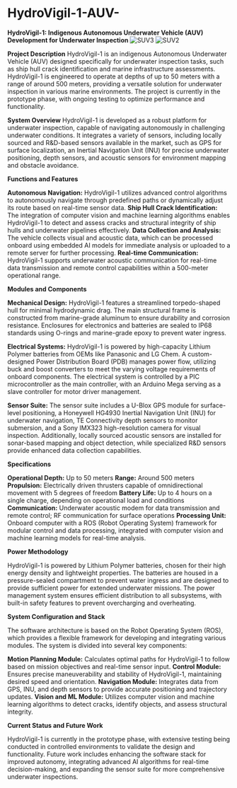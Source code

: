 # HydroVigil-1-AUV-
**HydroVigil-1: Indigenous Autonomous Underwater Vehicle (AUV) Development for Underwater Inspection**
![SUV3](https://github.com/user-attachments/assets/599070bd-1b04-4bce-a3b3-f55701e450d2)
![SUV2](https://github.com/user-attachments/assets/5e2e809b-15e5-4023-8d52-25ba4734859a)


**Project Description**
HydroVigil-1 is an indigenous Autonomous Underwater Vehicle (AUV) designed specifically for underwater inspection tasks, such as ship hull crack identification and marine infrastructure assessments. HydroVigil-1 is engineered to operate at depths of up to 50 meters with a range of around 500 meters, providing a versatile solution for underwater inspection in various marine environments. The project is currently in the prototype phase, with ongoing testing to optimize performance and functionality.

**System Overview**
HydroVigil-1 is developed as a robust platform for underwater inspection, capable of navigating autonomously in challenging underwater conditions. It integrates a variety of sensors, including locally sourced and R&D-based sensors available in the market, such as GPS for surface localization, an Inertial Navigation Unit (INU) for precise underwater positioning, depth sensors, and acoustic sensors for environment mapping and obstacle avoidance.

**Functions and Features**

**Autonomous Navigation:** HydroVigil-1 utilizes advanced control algorithms to autonomously navigate through predefined paths or dynamically adjust its route based on real-time sensor data.
**Ship Hull Crack Identification:** The integration of computer vision and machine learning algorithms enables HydroVigil-1 to detect and assess cracks and structural integrity of ship hulls and underwater pipelines effectively.
**Data Collection and Analysis:** The vehicle collects visual and acoustic data, which can be processed onboard using embedded AI models for immediate analysis or uploaded to a remote server for further processing.
**Real-time Communication:** HydroVigil-1 supports underwater acoustic communication for real-time data transmission and remote control capabilities within a 500-meter operational range.

**Modules and Components**

**Mechanical Design:** HydroVigil-1 features a streamlined torpedo-shaped hull for minimal hydrodynamic drag. The main structural frame is constructed from marine-grade aluminum to ensure durability and corrosion resistance. Enclosures for electronics and batteries are sealed to IP68 standards using O-rings and marine-grade epoxy to prevent water ingress.

**Electrical Systems:** HydroVigil-1 is powered by high-capacity Lithium Polymer batteries from OEMs like Panasonic and LG Chem. A custom-designed Power Distribution Board (PDB) manages power flow, utilizing buck and boost converters to meet the varying voltage requirements of onboard components. The electrical system is controlled by a PIC microcontroller as the main controller, with an Arduino Mega serving as a slave controller for motor driver management.

**Sensor Suite:** The sensor suite includes a U-Blox GPS module for surface-level positioning, a Honeywell HG4930 Inertial Navigation Unit (INU) for underwater navigation, TE Connectivity depth sensors to monitor submersion, and a Sony IMX323 high-resolution camera for visual inspection. Additionally, locally sourced acoustic sensors are installed for sonar-based mapping and object detection, while specialized R&D sensors provide enhanced data collection capabilities.

**Specifications**

**Operational Depth:** Up to 50 meters
**Range:** Around 500 meters
**Propulsion:** Electrically driven thrusters capable of omnidirectional movement with 5 degrees of freedom
**Battery Life:** Up to 4 hours on a single charge, depending on operational load and conditions
**Communication:** Underwater acoustic modem for data transmission and remote control; RF communication for surface operations
**Processing Unit:** Onboard computer with a ROS (Robot Operating System) framework for modular control and data processing, integrated with computer vision and machine learning models for real-time analysis.

**Power Methodology**

HydroVigil-1 is powered by Lithium Polymer batteries, chosen for their high energy density and lightweight properties. The batteries are housed in a pressure-sealed compartment to prevent water ingress and are designed to provide sufficient power for extended underwater missions. The power management system ensures efficient distribution to all subsystems, with built-in safety features to prevent overcharging and overheating.

**System Configuration and Stack**

The software architecture is based on the Robot Operating System (ROS), which provides a flexible framework for developing and integrating various modules. The system is divided into several key components:

**Motion Planning Module:** Calculates optimal paths for HydroVigil-1 to follow based on mission objectives and real-time sensor input.
**Control Module:** Ensures precise maneuverability and stability of HydroVigil-1, maintaining desired speed and orientation.
**Navigation Module:** Integrates data from GPS, INU, and depth sensors to provide accurate positioning and trajectory updates.
**Vision and ML Module:** Utilizes computer vision and machine learning algorithms to detect cracks, identify objects, and assess structural integrity.

**Current Status and Future Work**

HydroVigil-1 is currently in the prototype phase, with extensive testing being conducted in controlled environments to validate the design and functionality. Future work includes enhancing the software stack for improved autonomy, integrating advanced AI algorithms for real-time decision-making, and expanding the sensor suite for more comprehensive underwater inspections.
